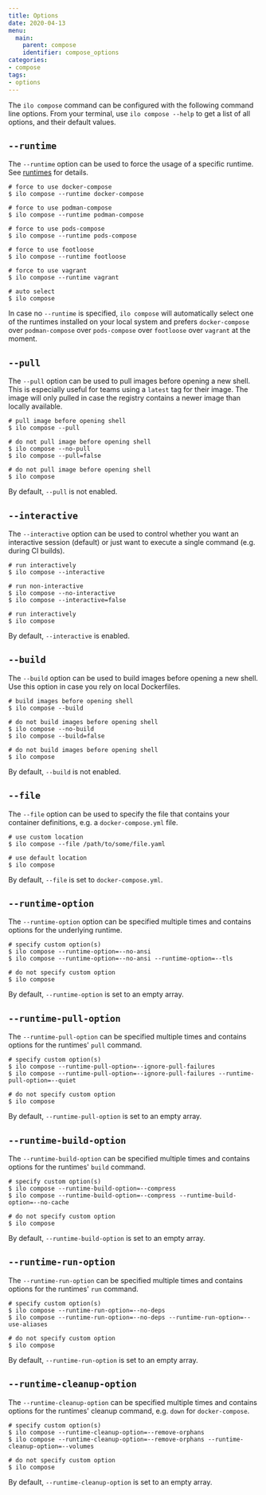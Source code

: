 ```yaml
---
title: Options
date: 2020-04-13
menu:
  main:
    parent: compose
    identifier: compose_options
categories:
- compose
tags:
- options
---
```


The `ilo compose` command can be configured with the following command line options. From your terminal, use `ilo compose --help` to get a list of all options, and their default values.

## `--runtime`

The `--runtime` option can be used to force the usage of a specific runtime. See [runtimes](../runtimes) for details.

```shell script
# force to use docker-compose
$ ilo compose --runtime docker-compose

# force to use podman-compose
$ ilo compose --runtime podman-compose

# force to use pods-compose
$ ilo compose --runtime pods-compose

# force to use footloose
$ ilo compose --runtime footloose

# force to use vagrant
$ ilo compose --runtime vagrant

# auto select
$ ilo compose
```

In case no `--runtime` is specified, `ilo compose` will automatically select one of the runtimes installed on your local system and prefers `docker-compose` over `podman-compose` over `pods-compose` over `footloose` over `vagrant` at the moment.

## `--pull`

The `--pull` option can be used to pull images before opening a new shell. This is especially useful for teams using a `latest` tag for their image. The image will only pulled in case the registry contains a newer image than locally available.

```shell script
# pull image before opening shell
$ ilo compose --pull

# do not pull image before opening shell
$ ilo compose --no-pull
$ ilo compose --pull=false

# do not pull image before opening shell
$ ilo compose
```

By default, `--pull` is not enabled.

## `--interactive`

The `--interactive` option can be used to control whether you want an interactive session (default) or just want to execute a single command (e.g. during CI builds).

```shell script
# run interactively
$ ilo compose --interactive

# run non-interactive
$ ilo compose --no-interactive
$ ilo compose --interactive=false

# run interactively
$ ilo compose
```

By default, `--interactive` is enabled.

## `--build`

The `--build` option can be used to build images before opening a new shell. Use this option in case you rely on local Dockerfiles.

```shell script
# build images before opening shell
$ ilo compose --build

# do not build images before opening shell
$ ilo compose --no-build
$ ilo compose --build=false

# do not build images before opening shell
$ ilo compose
```

By default, `--build` is not enabled.

## `--file`

The `--file` option can be used to specify the file that contains your container definitions, e.g. a `docker-compose.yml` file.

```shell script
# use custom location
$ ilo compose --file /path/to/some/file.yaml

# use default location
$ ilo compose
```

By default, `--file` is set to `docker-compose.yml`.


## `--runtime-option`

The `--runtime-option` option can be specified multiple times and contains options for the underlying runtime.

```shell script
# specify custom option(s)
$ ilo compose --runtime-option=--no-ansi
$ ilo compose --runtime-option=--no-ansi --runtime-option=--tls

# do not specify custom option
$ ilo compose
```

By default, `--runtime-option` is set to an empty array.

## `--runtime-pull-option`

The `--runtime-pull-option` can be specified multiple times and contains options for the runtimes' `pull` command.

```shell script
# specify custom option(s)
$ ilo compose --runtime-pull-option=--ignore-pull-failures
$ ilo compose --runtime-pull-option=--ignore-pull-failures --runtime-pull-option=--quiet

# do not specify custom option
$ ilo compose
```

By default, `--runtime-pull-option` is set to an empty array.

## `--runtime-build-option`

The `--runtime-build-option` can be specified multiple times and contains options for the runtimes' `build` command.

```shell script
# specify custom option(s)
$ ilo compose --runtime-build-option=--compress
$ ilo compose --runtime-build-option=--compress --runtime-build-option=--no-cache

# do not specify custom option
$ ilo compose
```

By default, `--runtime-build-option` is set to an empty array.

## `--runtime-run-option`

The `--runtime-run-option` can be specified multiple times and contains options for the runtimes' `run` command.

```shell script
# specify custom option(s)
$ ilo compose --runtime-run-option=--no-deps
$ ilo compose --runtime-run-option=--no-deps --runtime-run-option=--use-aliases

# do not specify custom option
$ ilo compose
```

By default, `--runtime-run-option` is set to an empty array.

## `--runtime-cleanup-option`

The `--runtime-cleanup-option` can be specified multiple times and contains options for the runtimes' cleanup command, e.g. `down` for `docker-compose`.

```shell script
# specify custom option(s)
$ ilo compose --runtime-cleanup-option=--remove-orphans
$ ilo compose --runtime-cleanup-option=--remove-orphans --runtime-cleanup-option=--volumes

# do not specify custom option
$ ilo compose
```

By default, `--runtime-cleanup-option` is set to an empty array.
